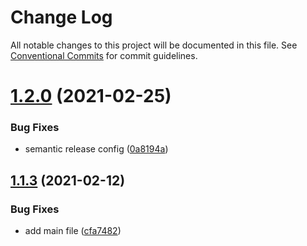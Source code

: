 # Change Log

All notable changes to this project will be documented in this file.
See [Conventional Commits](https://conventionalcommits.org) for commit guidelines.

# [1.2.0](https://github.com/hitechline/development/compare/v1.1.4...v1.2.0) (2021-02-25)


### Bug Fixes

* semantic release config ([0a8194a](https://github.com/hitechline/development/commit/0a8194a1ee3706bc7da20c48bc01b5a58d81b1c9))





## [1.1.3](https://github.com/hitechline/development/compare/v1.1.2...v1.1.3) (2021-02-12)


### Bug Fixes

* add main file ([cfa7482](https://github.com/hitechline/development/commit/cfa7482155a8f5c2326da9e1bf7005d460b9cf0a))
